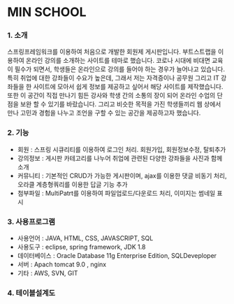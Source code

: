 # MIN SCHOOL
### 1. 소개 <br>
스프링프레임워크를 이용하여 처음으로 개발한 회원제 게시판입니다. 부트스트랩을 이용하여 온라인 강의를 소개하는 사이트를 테마로 했습니다. 코로나 시대에 비대면 교육이 필수가 되면서, 학생들은 온라인으로 강의를 들어야 하는 경우가 늘어나고 있습니다. 특히 취업에 대한 강좌들이 수요가 높은데, 그래서 저는 자격증이나 공무원 그리고 IT 강좌들을 한 사이트에 모아서 쉽게 정보를 제공하고 싶어서 해당 사이트를 제작했습니다. 또한 이 공간이 직접 만나기 힘든 강사와 학생 간의 소통의 장이 되어 온라인 수업의 단점을 보완 할 수 있기를 바랐습니다. 그리고 비슷한 목적을 가진 학생들끼리 웹 상에서 만나 고민과 경험을 나누고 조언을 구할 수 있는 공간을 제공하고자 했습니다.   
### 2. 기능
* 회원 : 스프링 시큐리티를 이용하여 로그인 처리. 회원가입, 회원정보수정, 탈퇴추가
* 강의정보 : 게시판 카테고리를 나누어 취업에 관련된 다양한 강좌들을 사진과 함께 소개
* 커뮤니티 : 기본적인 CRUD가 가능한 게시판이며, ajax를 이용한 댓글 비동기 처리, 오라클 계층형쿼리를 이용한 답글 기능 추가
* 첨부파일 : MultiPatrt를 이용하여 파일업로드/다운로드 처리, 이미지는 썸네일 표시
### 3. 사용프로그램
* 사용언어 : JAVA, HTML, CSS, JAVASCRIPT, SQL
* 사용도구 : eclipse, spring framework, JDK 1.8
* 데이터베이스 : Oracle Database 11g Enterprise Edition, SQLDeveploper
* 서버 : Apach tomcat 9.0 , nginx
* 기타 : AWS, SVN, GIT
### 4. 테이블설계도


